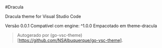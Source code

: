 #Dracula

Dracula theme for Visual Studio Code

Versão 0.0.1
Compatível com engine: ^1.0.0
Empacotado em theme-dracula

> Autogerado por (go-vsc-theme)[https://github.com/NSAlbuquerque/go-vsc-theme].